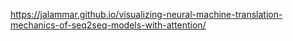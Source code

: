 
https://jalammar.github.io/visualizing-neural-machine-translation-mechanics-of-seq2seq-models-with-attention/
